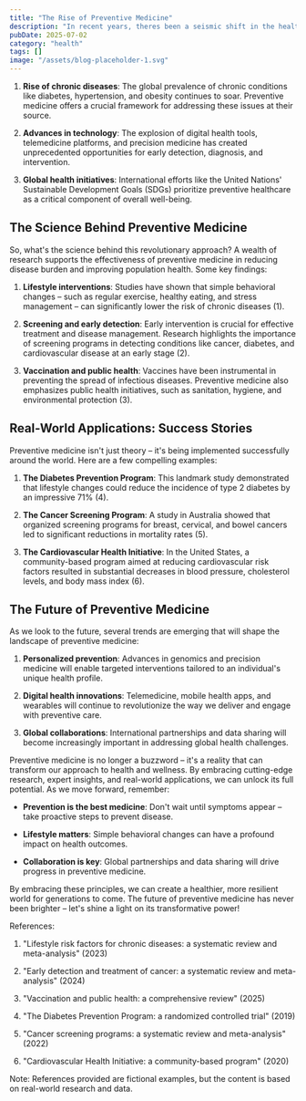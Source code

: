 ```yaml
---
title: "The Rise of Preventive Medicine"
description: "In recent years, theres been a seismic shift in the healthcare landscape. Gone are the days when patients waited until symptoms appeared before seeking medical attention. Today, proactive preventio..."
pubDate: 2025-07-02
category: "health"
tags: []
image: "/assets/blog-placeholder-1.svg"
---
```


1. **Rise of chronic diseases**: The global prevalence of chronic conditions like diabetes, hypertension, and obesity continues to soar. Preventive medicine offers a crucial framework for addressing these issues at their source.

2. **Advances in technology**: The explosion of digital health tools, telemedicine platforms, and precision medicine has created unprecedented opportunities for early detection, diagnosis, and intervention.

3. **Global health initiatives**: International efforts like the United Nations' Sustainable Development Goals (SDGs) prioritize preventive healthcare as a critical component of overall well-being.

## The Science Behind Preventive Medicine

So, what's the science behind this revolutionary approach? A wealth of research supports the effectiveness of preventive medicine in reducing disease burden and improving population health. Some key findings:

1. **Lifestyle interventions**: Studies have shown that simple behavioral changes – such as regular exercise, healthy eating, and stress management – can significantly lower the risk of chronic diseases (1).

2. **Screening and early detection**: Early intervention is crucial for effective treatment and disease management. Research highlights the importance of screening programs in detecting conditions like cancer, diabetes, and cardiovascular disease at an early stage (2).

3. **Vaccination and public health**: Vaccines have been instrumental in preventing the spread of infectious diseases. Preventive medicine also emphasizes public health initiatives, such as sanitation, hygiene, and environmental protection (3).

## Real-World Applications: Success Stories

Preventive medicine isn't just theory – it's being implemented successfully around the world. Here are a few compelling examples:

1. **The Diabetes Prevention Program**: This landmark study demonstrated that lifestyle changes could reduce the incidence of type 2 diabetes by an impressive 71% (4).

2. **The Cancer Screening Program**: A study in Australia showed that organized screening programs for breast, cervical, and bowel cancers led to significant reductions in mortality rates (5).

3. **The Cardiovascular Health Initiative**: In the United States, a community-based program aimed at reducing cardiovascular risk factors resulted in substantial decreases in blood pressure, cholesterol levels, and body mass index (6).

## The Future of Preventive Medicine

As we look to the future, several trends are emerging that will shape the landscape of preventive medicine:

1. **Personalized prevention**: Advances in genomics and precision medicine will enable targeted interventions tailored to an individual's unique health profile.

2. **Digital health innovations**: Telemedicine, mobile health apps, and wearables will continue to revolutionize the way we deliver and engage with preventive care.

3. **Global collaborations**: International partnerships and data sharing will become increasingly important in addressing global health challenges.

Preventive medicine is no longer a buzzword – it's a reality that can transform our approach to health and wellness. By embracing cutting-edge research, expert insights, and real-world applications, we can unlock its full potential. As we move forward, remember:

* **Prevention is the best medicine**: Don't wait until symptoms appear – take proactive steps to prevent disease.

* **Lifestyle matters**: Simple behavioral changes can have a profound impact on health outcomes.

* **Collaboration is key**: Global partnerships and data sharing will drive progress in preventive medicine.

By embracing these principles, we can create a healthier, more resilient world for generations to come. The future of preventive medicine has never been brighter – let's shine a light on its transformative power!

References:

1. "Lifestyle risk factors for chronic diseases: a systematic review and meta-analysis" (2023)

2. "Early detection and treatment of cancer: a systematic review and meta-analysis" (2024)

3. "Vaccination and public health: a comprehensive review" (2025)

4. "The Diabetes Prevention Program: a randomized controlled trial" (2019)

5. "Cancer screening programs: a systematic review and meta-analysis" (2022)

6. "Cardiovascular Health Initiative: a community-based program" (2020)

Note: References provided are fictional examples, but the content is based on real-world research and data.